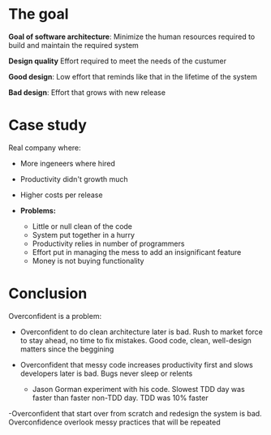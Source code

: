 # The goal

__Goal of software architecture__: Minimize the human resources required to build and maintain the required system

__Design quality__ Effort required to meet the needs of the custumer

__Good design__: Low effort that reminds like that in the lifetime of the system

__Bad design__: Effort that grows with new release

# Case study
Real company where:
- More ingeneers where hired
- Productivity didn't growth much
- Higher costs per release 

- __Problems:__
    - Little or null clean of the code
    - System put together in a hurry
    - Productivity relies in number of programmers
    - Effort put in managing the mess to add an insignificant feature
    - Money is not buying functionality

# Conclusion
Overconfident is a problem:


- Overconfident to do clean architecture later is bad. Rush to market force to stay ahead, no time to fix mistakes. Good code, clean, well-design matters since the beggining
  
- Overconfident that messy code increases productivity first and slows developers later is bad. Bugs never sleep or relents
    - Jason Gorman experiment with his code. Slowest TDD day was faster than faster non-TDD day. TDD was 10% faster

-Overconfident that start over from scratch and redesign the system is bad. Overconfidence overlook messy practices that will be repeated
